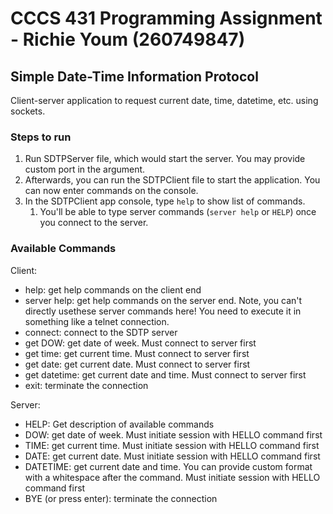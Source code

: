 # CCCS 431 Programming Assignment - Richie Youm (260749847)
## Simple Date-Time Information Protocol
Client-server application to request current date, time, datetime, etc. using sockets.

### Steps to run
1. Run SDTPServer file, which would start the server. You may provide custom port in the argument.
2. Afterwards, you can run the SDTPClient file to start the application. You can now enter commands on the console.
3. In the SDTPClient app console, type `help` to show list of commands.
   1. You'll be able to type server commands (`server help` or `HELP`) once you connect to the server.

### Available Commands
Client:
- help: get help commands on the client end
- server help: get help commands on the server end. Note, you can't directly usethese server commands here! You need to execute it in something like a telnet connection.
- connect: connect to the SDTP server
- get DOW: get date of week. Must connect to server first
- get time: get current time. Must connect to server first
- get date: get current date. Must connect to server first
- get datetime: get current date and time. Must connect to server first
- exit: terminate the connection

Server:
- HELP: Get description of available commands
- DOW: get date of week. Must initiate session with HELLO command first
- TIME: get current time. Must initiate session with HELLO command first
- DATE: get current date. Must initiate session with HELLO command first
- DATETIME: get current date and time. You can provide custom format with a whitespace after the command. Must initiate session with HELLO command first
- BYE (or press enter): terminate the connection